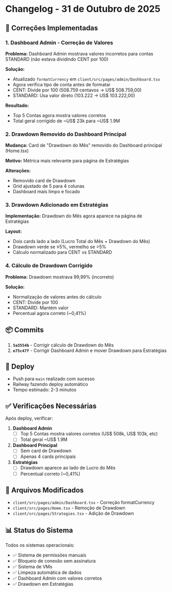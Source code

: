 # Changelog - 31 de Outubro de 2025

## 🎯 Correções Implementadas

### 1. Dashboard Admin - Correção de Valores
**Problema:** Dashboard Admin mostrava valores incorretos para contas STANDARD (não estava dividindo CENT por 100)

**Solução:**
- Atualizado `formatCurrency` em `client/src/pages/admin/Dashboard.tsx`
- Agora verifica tipo de conta antes de formatar
- CENT: Divide por 100 (508.759 centavos → US$ 508.759,00)
- STANDARD: Usa valor direto (103.222 → US$ 103.222,00)

**Resultado:**
- Top 5 Contas agora mostra valores corretos
- Total geral corrigido de ~US$ 23k para ~US$ 1.9M

### 2. Drawdown Removido do Dashboard Principal
**Mudança:** Card de "Drawdown do Mês" removido do Dashboard principal (Home.tsx)

**Motivo:** Métrica mais relevante para página de Estratégias

**Alterações:**
- Removido card de Drawdown
- Grid ajustado de 5 para 4 colunas
- Dashboard mais limpo e focado

### 3. Drawdown Adicionado em Estratégias
**Implementação:** Drawdown do Mês agora aparece na página de Estratégias

**Layout:**
- Dois cards lado a lado (Lucro Total do Mês + Drawdown do Mês)
- Drawdown verde se ≤5%, vermelho se >5%
- Cálculo normalizado para CENT vs STANDARD

### 4. Cálculo de Drawdown Corrigido
**Problema:** Drawdown mostrava 99,99% (incorreto)

**Solução:**
- Normalização de valores antes do cálculo
- CENT: Divide por 100
- STANDARD: Mantém valor
- Percentual agora correto (~0,41%)

## 📦 Commits

1. **`5a3554b`** - Corrigir cálculo de Drawdown do Mês
2. **`e75c47f`** - Corrigir Dashboard Admin e mover Drawdown para Estratégias

## 🚀 Deploy

- Push para `main` realizado com sucesso
- Railway fazendo deploy automático
- Tempo estimado: 2-3 minutos

## ✅ Verificações Necessárias

Após deploy, verificar:

1. **Dashboard Admin**
   - [ ] Top 5 Contas mostra valores corretos (US$ 508k, US$ 103k, etc)
   - [ ] Total geral ~US$ 1.9M

2. **Dashboard Principal**
   - [ ] Sem card de Drawdown
   - [ ] Apenas 4 cards principais

3. **Estratégias**
   - [ ] Drawdown aparece ao lado de Lucro do Mês
   - [ ] Percentual correto (~0,41%)

## 🔧 Arquivos Modificados

- `client/src/pages/admin/Dashboard.tsx` - Correção formatCurrency
- `client/src/pages/Home.tsx` - Remoção de Drawdown
- `client/src/pages/Strategies.tsx` - Adição de Drawdown

## 📊 Status do Sistema

Todos os sistemas operacionais:
- ✅ Sistema de permissões manuais
- ✅ Bloqueio de conexão sem assinatura
- ✅ Sistema de VMs
- ✅ Limpeza automática de dados
- ✅ Dashboard Admin com valores corretos
- ✅ Drawdown em Estratégias
